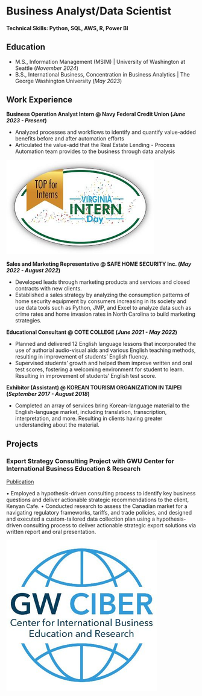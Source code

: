 # Business Analyst/Data Scientist

#### Technical Skills: Python, SQL, AWS, R, Power BI

## Education							       		
- M.S., Information Management (MSIM)	| University of Washington at Seattle (_November 2024_)	 			        		
- B.S., International Business, Concentration in Business Analytics | The George Washington University (_May 2023_)

## Work Experience
**Business Operation Analyst Intern @ Navy Federal Credit Union (_June 2023 - Present_)**
- Analyzed processes and workflows to identify and quantify value-added benefits before and after automation efforts
- Articulated the value-add that the Real Estate Lending - Process Automation team provides to the business through data analysis

![Intern](/assets/img/Intern.jpeg)

**Sales and Marketing Representative @ SAFE HOME SECURITY Inc. (_May 2022 - August 2022_)**
- Developed leads through marketing products and services and closed contracts with new clients.
- Established a sales strategy by analyzing the consumption patterns of home security equipment by consumers increasing in its society and use data tools such as Python, JMP, and Excel to analyze data such as crime rates and home invasion rates in North Carolina to build marketing strategies.

**Educational Consultant @ COTE COLLEGE (_June 2021 - May 2022_)**
- Planned and delivered 12 English language lessons that incorporated the use of authorial audio-visual aids and various English teaching methods, resulting in improvement of students’ English fluency.
- Supervised students’ growth and helped them improve written and oral test scores, fostering a welcoming environment for student to learn. Resulting in improvement of students’ English test score.

**Exhibitor (Assistant) @ KOREAN TOURISM ORGANIZATION IN TAIPEI (_September 2017 - August 2018_)**
- Completed an array of services bring Korean-language material to the English-language market, including translation, transcription, interpretation, and more. Resulting in clients having greater understanding about the material.
  
## Projects
### Export Strategy Consulting Project with GWU Center for International Business Education & Research
[Publication](https://www.canva.com/design/DAFf0654NE4/JJirpirMMVMsD8okEpkG0g/edit)


• Employed a hypothesis-driven consulting process to identify key business questions and deliver actionable strategic recommendations to the client, Kenyan Cafe. 
• Conducted research to assess the Canadian market for a navigating regulatory frameworks, tariffs, and trade policies, and designed and executed a custom-tailored data collection plan using a hypothesis-driven consulting process to deliver actionable strategic export solutions via written report and oral presentation.

![GWCiber](/assets/img/GWCiber.jpeg)

